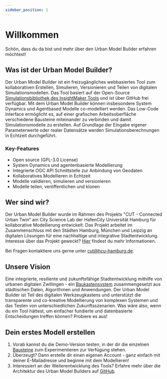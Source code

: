 ```yaml
---
sidebar_position: 1
---
```


# Willkommen

Schön, dass du da bist und mehr über den Urban Model Builder erfahren möchtest!


## Was ist der Urban Model Builder?

Der Urban Model Builder ist ein freizugängliches webbasiertes Tool zum kollaborativen Erstellen, Simulieren, Versionieren und Teilen von digitalen Simulationsmodellen. Das Tool basiert auf der Open-Source [Simulationsbibliothek des InsightMaker Tools](https://github.com/scottfr/simulation) und ist über GitHub frei verfügbar. Mit dem Urban Model Builder können insbesondere System Dynamics und Agentbased Modelle co-modelliert werden. Das Low-Code Interface ermöglicht es, auf einer grafischen Arbeitsoberfläche verschiedene Bausteine miteinander zu verbinden und damit Simulationsmodelle zu erstellen. Auf Grundlage der Eingabe eigener Parameterwerte oder realer Datensätze werden Simulationsberechnungen in Echtzeit durchgeführt. 

### Key-Features 
- Open source (GPL-3.0 License)
- System Dynamics und agentenbasierte Modellierung
- Integrierte OGC API Schnittstelle zur Anbindung von Geodaten
- Kollaboratives Modellieren in Echtzeit
- Modelle validieren, simulieren und versionieren
- Modelle teilen, veröffentlichen und klonen


## Wer sind wir? 

Der Urban Model Builder wurde im Rahmen des Projekts "CUT - Connected Urban Twin“ am City Science Lab der HafenCity Universität Hamburg für kollaborative Modellierung entwickelt. Das Projekt arbeitet im Zusammenschluss mit den Städten Hamburg, München und Leipzig an digitalen Lösungen für eine nachhaltige und integrative Stadtentwicklung. Interesse über das Projekt geweckt?	[Hier](https://www.connectedurbantwins.de/) findest du mehr Informationen.

Bei Fragen kontaktiere uns gerne unter cut@hcu-hamburg.de. 

## Unsere Vision

Eine integrierte, resiliente und zukunftsfähige Stadtentwicklung mithilfe von urbanen digitalen Zwillingen - ein [Baukastensystem](https://www.connectedurbantwins.de/urbane-digitale-zwillinge/das-baukastensystem/) zusammengesetzt aus städtischen Daten, Algorithmen und Anwendungen. Der Urban Model Builder ist Teil des digitalen Werkzeugkastens und unterstützt die transparente und co-kreative Modellierung von komplexen Systemen und das Testen von unterschiedlichen Zukunftsszenarien. Was wäre also, wenn du ein Tool hättest, um einfacher fundierte und datenbasierte Entscheidungen treffen können? Probiere es aus!

## Dein erstes Modell erstellen

1. Vorab kannst du die Demo-Version testen, in der dir die einzelnen [Bausteine](Primitives.md) zum Experimentieren zur Verfügung stehen.
2. Überzeugt? Dann erstelle dir einen eigenen Account - ganz einfach mit deiner E-Mailadresse und beginne mit dem Modellieren!
3. Interessiert an der Weiterentwicklung des Tools? Erfahre mehr über die Architektur des Urban Model Builders auf [GitHub](https://github.com/citysciencelab/urban-model-builder).


